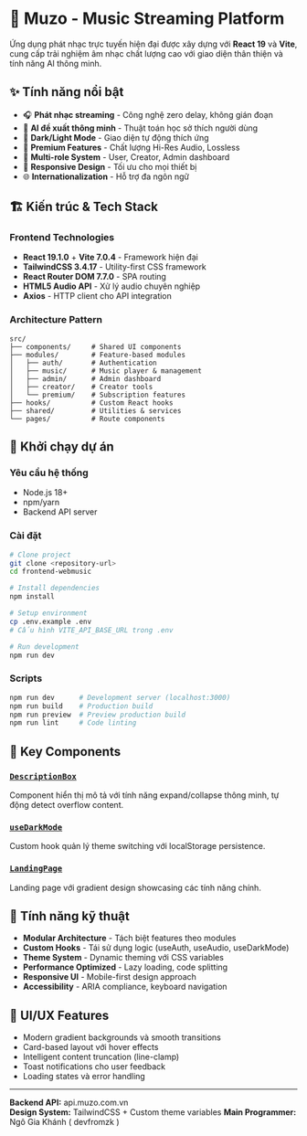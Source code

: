 # 🎵 Muzo - Music Streaming Platform

Ứng dụng phát nhạc trực tuyến hiện đại được xây dựng với **React 19** và **Vite**, cung cấp trải nghiệm âm nhạc chất lượng cao với giao diện thân thiện và tính năng AI thông minh.

## ✨ Tính năng nổi bật

- 🎧 **Phát nhạc streaming** - Công nghệ zero delay, không gián đoạn
- 🤖 **AI đề xuất thông minh** - Thuật toán học sở thích người dùng  
- 🎨 **Dark/Light Mode** - Giao diện tự động thích ứng
- 👑 **Premium Features** - Chất lượng Hi-Res Audio, Lossless
- 🔐 **Multi-role System** - User, Creator, Admin dashboard
- 📱 **Responsive Design** - Tối ưu cho mọi thiết bị
- 🌐 **Internationalization** - Hỗ trợ đa ngôn ngữ

## 🏗️ Kiến trúc & Tech Stack

### Frontend Technologies
- **React 19.1.0** + **Vite 7.0.4** - Framework hiện đại
- **TailwindCSS 3.4.17** - Utility-first CSS framework
- **React Router DOM 7.7.0** - SPA routing
- **HTML5 Audio API** - Xử lý audio chuyên nghiệp
- **Axios** - HTTP client cho API integration

### Architecture Pattern
```
src/
├── components/     # Shared UI components
├── modules/        # Feature-based modules
│   ├── auth/       # Authentication
│   ├── music/      # Music player & management  
│   ├── admin/      # Admin dashboard
│   ├── creator/    # Creator tools
│   └── premium/    # Subscription features
├── hooks/          # Custom React hooks
├── shared/         # Utilities & services
└── pages/          # Route components
```

## 🚀 Khởi chạy dự án

### Yêu cầu hệ thống
- Node.js 18+
- npm/yarn
- Backend API server

### Cài đặt

```bash
# Clone project
git clone <repository-url>
cd frontend-webmusic

# Install dependencies  
npm install

# Setup environment
cp .env.example .env
# Cấu hình VITE_API_BASE_URL trong .env

# Run development
npm run dev
```

### Scripts

```bash
npm run dev      # Development server (localhost:3000)
npm run build    # Production build
npm run preview  # Preview production build  
npm run lint     # Code linting
```

## 🎯 Key Components

### [`DescriptionBox`](src/modules/music/components/DescriptionBox.jsx)
Component hiển thị mô tả với tính năng expand/collapse thông minh, tự động detect overflow content.

### [`useDarkMode`](src/hooks/useDarkMode.jsx) 
Custom hook quản lý theme switching với localStorage persistence.

### [`LandingPage`](src/components/layout/LandingPage.jsx)
Landing page với gradient design showcasing các tính năng chính.

## 🔧 Tính năng kỹ thuật

- **Modular Architecture** - Tách biệt features theo modules
- **Custom Hooks** - Tái sử dụng logic (useAuth, useAudio, useDarkMode)
- **Theme System** - Dynamic theming với CSS variables
- **Performance Optimized** - Lazy loading, code splitting
- **Responsive UI** - Mobile-first design approach
- **Accessibility** - ARIA compliance, keyboard navigation

## 🎨 UI/UX Features

- Modern gradient backgrounds và smooth transitions
- Card-based layout với hover effects  
- Intelligent content truncation (line-clamp)
- Toast notifications cho user feedback
- Loading states và error handling

---
 
**Backend API:** api.muzo.com.vn  
**Design System:** TailwindCSS + Custom theme variables
**Main Programmer:** Ngô Gia Khánh ( devfromzk )